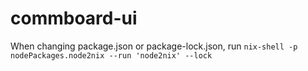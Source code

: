 # commboard-ui

When changing package.json or package-lock.json, run `nix-shell -p nodePackages.node2nix --run 'node2nix' --lock`
